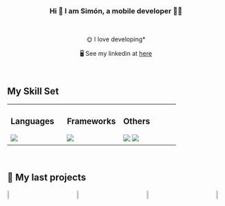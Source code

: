 ### <div align="center">Hi 👋 I am Simón, a mobile developer 👨‍💻</div>  

<br/>

<div align="center">
 
 🌞 I love developing*

 🖥️  See my linkedin at [here](https://www.linkedin.com/in/simondv2)

 </div>


<br/>

## My Skill Set  
<table><tr><td valign="top" width="33%">


### Languages  
<div align="left">
    <img src="https://skillicons.dev/icons?i=swift,kotlin,java,c,python,cpp" />
</div>

</td><td valign="top" width="33%">


### Frameworks  
<div align="left">
    <img src="https://skillicons.dev/icons?i=apple,androidstudio,django,spring,dotnet" /><br>
</div>

</td><td valign="top" width="33%">



### Others  
<div align="left">
    <img src="https://skillicons.dev/icons?i=mysql,mongodb,sqlite,postgres,azure,aws" />
      <img src="https://skillicons.dev/icons?i=git,github,postman,figma,bitbucket" />
</div>

</td></tr></table>  

<br/>

## 📘 My last projects

<div style="display: flex; justify-content: space-between; align-items: center;">
    <a href="https://github.com/siimondv/Lingua-Guess">
        <img width="25%" src="https://github.com/user-attachments/assets/8f0b71a6-e62f-4000-baed-b0f6cd53d6a5">
    </a>
    <a href="https://github.com/siimondv/QuizApp">
        <img width="25%" src="https://github.com/user-attachments/assets/a75e9092-2582-46d8-9aea-06c7bdd6bb1e">
    </a>
 <a href="https://github.com/siimondv/TwitterGithubApp">
        <img width="25%" src="https://github.com/user-attachments/assets/291ab5e4-9a32-43c8-a29b-75ea6b4516d4">
    </a>
    <a href="https://github.com/siimondv/WeatherApp">
        <img width="25%" src="https://github.com/user-attachments/assets/8eb7e31c-9b2d-47bc-9bd8-a184a2858d82">
    </a>
</div>



